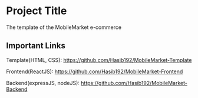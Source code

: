 # Project Title

The template of the MobileMarket e-commerce

## Important Links

Template(HTML, CSS): https://github.com/Hasib192/MobileMarket-Template

Frontend(ReactJS): https://github.com/Hasib192/MobileMarket-Frontend

Backend(expressJS, nodeJS): https://github.com/Hasib192/MobileMarket-Backend